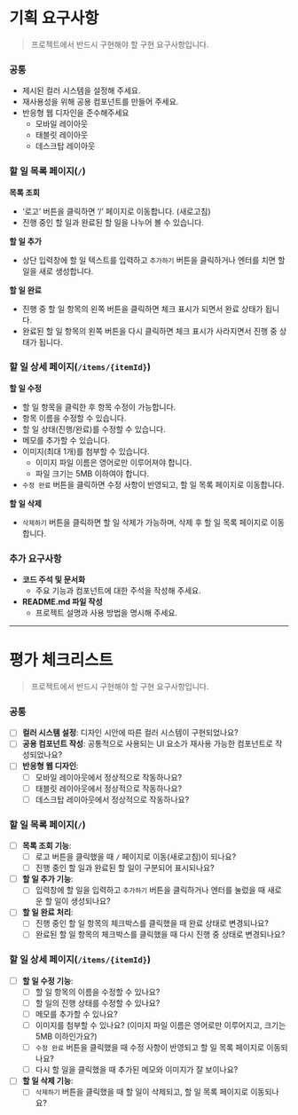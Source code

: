 >

# 기획 요구사항

> 프로젝트에서 반드시 구현해야 할 구현 요구사항입니다.

### 공통

- 제시된 컬러 시스템을 설정해 주세요.
- 재사용성을 위해 공용 컴포넌트를 만들어 주세요.
- 반응형 웹 디자인을 준수해주세요
  - 모바일 레이아웃
  - 태블릿 레이아웃
  - 데스크탑 레이아웃

### 할 일 목록 페이지(`/`)

**목록 조회**

- ‘로고’ 버튼을 클릭하면 ‘/’ 페이지로 이동합니다. (새로고침)
- 진행 중인 할 일과 완료된 할 일을 나누어 볼 수 있습니다.

**할 일 추가**

- 상단 입력창에 할 일 텍스트를 입력하고 `추가하기` 버튼을 클릭하거나 엔터를 치면 할 일을 새로 생성합니다.

**할 일 완료**

- 진행 중 할 일 항목의 왼쪽 버튼을 클릭하면 체크 표시가 되면서 완료 상태가 됩니다.
- 완료된 할 일 항목의 왼쪽 버튼을 다시 클릭하면 체크 표시가 사라지면서 진행 중 상태가 됩니다.

### 할 일 상세 페이지(`/items/{itemId}`)

**할 일 수정**

- 할 일 항목을 클릭한 후 항목 수정이 가능합니다.
- 항목 이름을 수정할 수 있습니다.
- 할 일 상태(진행/완료)를 수정할 수 있습니다.
- 메모를 추가할 수 있습니다.
- 이미지(최대 1개)를 첨부할 수 있습니다.
  - 이미지 파일 이름은 영어로만 이루어져야 합니다.
  - 파일 크기는 5MB 이하여야 합니다.
- `수정 완료` 버튼을 클릭하면 수정 사항이 반영되고, 할 일 목록 페이지로 이동합니다.

**할 일 삭제**

- `삭제하기` 버튼을 클릭하면 할 일 삭제가 가능하며, 삭제 후 할 일 목록 페이지로 이동합니다.

### **추가 요구사항**

- **코드 주석 및 문서화**
  - 주요 기능과 컴포넌트에 대한 주석을 작성해 주세요.
- **README.md 파일 작성**
  - 프로젝트 설명과 사용 방법을 명시해 주세요.

---

# 평가 체크리스트

> 프로젝트에서 반드시 구현해야 할 구현 요구사항입니다.

### **공통**

- [ ] **컬러 시스템 설정**: 디자인 시안에 따른 컬러 시스템이 구현되었나요?
- [ ] **공용 컴포넌트 작성**: 공통적으로 사용되는 UI 요소가 재사용 가능한 컴포넌트로 작성되었나요?
- [ ] **반응형 웹 디자인**:
  - [ ] 모바일 레이아웃에서 정상적으로 작동하나요?
  - [ ] 태블릿 레이아웃에서 정상적으로 작동하나요?
  - [ ] 데스크탑 레이아웃에서 정상적으로 작동하나요?

### **할 일 목록 페이지(`/`)**

- [ ] **목록 조회 기능**:
  - [ ] 로고 버튼을 클릭했을 때 `/` 페이지로 이동(새로고침)이 되나요?
  - [ ] 진행 중인 할 일과 완료된 할 일이 구분되어 표시되나요?
- [ ] **할 일 추가 기능**:
  - [ ] 입력창에 할 일을 입력하고 `추가하기` 버튼을 클릭하거나 엔터를 눌렀을 때 새로운 할 일이 생성되나요?
- [ ] **할 일 완료 처리**:
  - [ ] 진행 중인 할 일 항목의 체크박스를 클릭했을 때 완료 상태로 변경되나요?
  - [ ] 완료된 할 일 항목의 체크박스를 클릭했을 때 다시 진행 중 상태로 변경되나요?

### **할 일 상세 페이지(`/items/{itemId}`)**

- [ ] **할 일 수정 기능**:
  - [ ] 할 일 항목의 이름을 수정할 수 있나요?
  - [ ] 할 일의 진행 상태를 수정할 수 있나요?
  - [ ] 메모를 추가할 수 있나요?
  - [ ] 이미지를 첨부할 수 있나요? (이미지 파일 이름은 영어로만 이루어지고, 크기는 5MB 이하인가요?)
  - [ ] `수정 완료` 버튼을 클릭했을 때 수정 사항이 반영되고 할 일 목록 페이지로 이동되나요?
  - [ ] 다시 할 일을 클릭했을 때 추가된 메모와 이미지가 잘 보이나요?
- [ ] **할 일 삭제 기능**:
  - [ ] `삭제하기` 버튼을 클릭했을 때 할 일이 삭제되고, 할 일 목록 페이지로 이동되나요?
